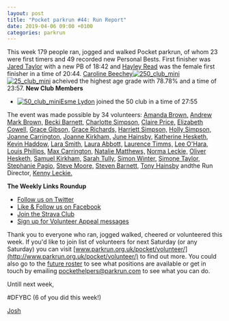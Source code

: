 ```yaml
---
layout: post
title: "Pocket parkrun #44: Run Report"
date: 2019-04-06 09:00 +0100
categories: parkrun
---
```


This week 179 people ran, jogged and walked Pocket parkrun, of whom 23 were first timers and 49 recorded new Personal Bests. First finisher was [Jared Taylor](http://www.parkrun.org.uk/pocket/results/weeklyresults/athletehistory?athleteNumber=4706699) with a new PB of 18:42 and [Hayley Read](http://www.parkrun.org.uk/pocket/results/weeklyresults/athletehistory?athleteNumber=4680863) was the female first finisher in a time of 20:44. [Caroline Beechey](http://www.parkrun.org.uk/pocket/results/weeklyresults/athletehistory?athleteNumber=64631)[![250_club_mini](https://images.parkrun.com/blogs.dir/1667/files/2019/02/250_club_mini-e1550337068377.jpg)](https://images.parkrun.com/blogs.dir/1667/files/2019/02/250_club_mini-e1550337068377.jpg)[![25_club_mini](https://images.parkrun.com/blogs.dir/1667/files/2019/02/25_club_mini-e1550337100687.jpg)](https://images.parkrun.com/blogs.dir/1667/files/2019/02/25_club_mini-e1550337100687.jpg) acheived the highest age grade with 78.78% and a time of 23:57. **New Club Members**

*   [![50_club_mini](https://images.parkrun.com/blogs.dir/1667/files/2019/02/50_club_mini-e1550336989477.jpg)](https://images.parkrun.com/blogs.dir/1667/files/2019/02/50_club_mini-e1550336989477.jpg)[Esme Lydon](http://www.parkrun.org.uk/pocket/results/weeklyresults/athletehistory?athleteNumber=3177668) joined the 50 club in a time of 27:55

The event was made possible by 34 volunteers: [Amanda Brown,](http://www.parkrun.org.uk/results/athleteresultshistory/?athleteNumber=368598) [Andrew Mark Brown,](http://www.parkrun.org.uk/results/athleteresultshistory/?athleteNumber=387713) [Becki Barnett,](http://www.parkrun.org.uk/results/athleteresultshistory/?athleteNumber=4161773) [Charlotte Simpson,](http://www.parkrun.org.uk/results/athleteresultshistory/?athleteNumber=2079756) [Claire Price,](http://www.parkrun.org.uk/results/athleteresultshistory/?athleteNumber=2025784) [Elizabeth Cowell,](http://www.parkrun.org.uk/results/athleteresultshistory/?athleteNumber=5095759) [Grace Gibson,](http://www.parkrun.org.uk/results/athleteresultshistory/?athleteNumber=2544355) [Grace Richards,](http://www.parkrun.org.uk/results/athleteresultshistory/?athleteNumber=5429459) [Harriett Simpson,](http://www.parkrun.org.uk/results/athleteresultshistory/?athleteNumber=3165292) [Holly Simpson,](http://www.parkrun.org.uk/results/athleteresultshistory/?athleteNumber=4383661) [Joanne Carrington,](http://www.parkrun.org.uk/results/athleteresultshistory/?athleteNumber=181580) [Joanne Kirkham,](http://www.parkrun.org.uk/results/athleteresultshistory/?athleteNumber=4936439) [June Hainsby,](http://www.parkrun.org.uk/results/athleteresultshistory/?athleteNumber=4756215) [Katherine Hesketh,](http://www.parkrun.org.uk/results/athleteresultshistory/?athleteNumber=3623534) [Kevin Haddow,](http://www.parkrun.org.uk/results/athleteresultshistory/?athleteNumber=5200576) [Lara Smith,](http://www.parkrun.org.uk/results/athleteresultshistory/?athleteNumber=5160835) [Laura Abbott,](http://www.parkrun.org.uk/results/athleteresultshistory/?athleteNumber=4721952) [Laurence Timms,](http://www.parkrun.org.uk/results/athleteresultshistory/?athleteNumber=4652220) [Lee O'Hara,](http://www.parkrun.org.uk/athleteresultshistory?athleteNumber=2033156) [Louis Phillips,](http://www.parkrun.org.uk/results/athleteresultshistory/?athleteNumber=1887851) [Max Carrington,](http://www.parkrun.org.uk/results/athleteresultshistory/?athleteNumber=512408) [Natalie Matthews,](http://www.parkrun.org.uk/results/athleteresultshistory/?athleteNumber=4767924) [Norma Leckie,](http://www.parkrun.org.uk/results/athleteresultshistory/?athleteNumber=85968) [Oliver Hesketh,](http://www.parkrun.org.uk/results/athleteresultshistory/?athleteNumber=5350169) [Samuel Kirkham,](http://www.parkrun.org.uk/results/athleteresultshistory/?athleteNumber=4957874) [Sarah Tully,](http://www.parkrun.org.uk/results/athleteresultshistory/?athleteNumber=4909207) [Simon Winter,](http://www.parkrun.org.uk/results/athleteresultshistory/?athleteNumber=628408) [Simone Taylor,](http://www.parkrun.org.uk/athleteresultshistory?athleteNumber=693581) [Stephanie Pagio,](http://www.parkrun.org.uk/results/athleteresultshistory/?athleteNumber=4751203) [Steve Moore,](http://www.parkrun.org.uk/results/athleteresultshistory/?athleteNumber=1771782) [Steven Barnett,](http://www.parkrun.org.uk/results/athleteresultshistory/?athleteNumber=4179392) [Tony Hainsby](http://www.parkrun.org.uk/athleteresultshistory?athleteNumber=249147) andthe Run Director, [Kenny Leckie.](http://www.parkrun.org.uk/results/athleteresultshistory/?athleteNumber=4073128)

**The Weekly Links Roundup**

*   [Follow us on Twitter](https://twitter.com/pocketparkrun)
*   [Like & Follow us on Facebook](https://www.facebook.com/pocketparkrun/)
*   [Join the Strava Club](https://www.strava.com/clubs/pocketparkrun)
*   [Sign up for Volunteer Appeal messages](https://www.parkrun.com/runner/opt-ins/?Country=UK)

Thank you to everyone who ran, jogged walked, cheered or volunteered this week. If you'd like to join list of volunteers for next Saturday (or any Saturday) you can visit [www.parkrun.org.uk/pocket/volunteer/](http://www.parkrun.org.uk/pocket/volunteer/) to find out more. You could also go to the [future roster](http://www.parkrun.org.uk/pocket/futureroster/ "future roster") to see what positions are available or get in touch by emailing [pockethelpers@parkrun.com](mailto:pockethelpers@parkrun.com) to see what you can do.

Untill next week,

#DFYBC (6 of you did this week!)

[Josh](http://www.parkrun.org.uk/results/athleteresultshistory/?athleteNumber=4196740)

